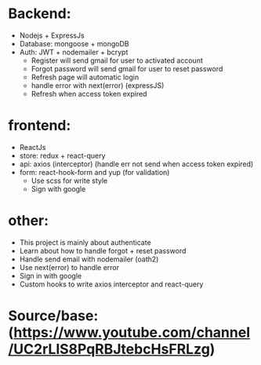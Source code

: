 # Backend:

-   Nodejs + ExpressJs
-   Database: mongoose + mongoDB
-   Auth: JWT + nodemailer + bcrypt
    -   Register will send gmail for user to activated account
    -   Forgot password will send gmail for user to reset password
    -   Refresh page will automatic login
    -   handle error with next(error) (expressJS)
    -   Refresh when access token expired

# frontend:

-   ReactJs
-   store: redux + react-query
-   api: axios (interceptor) (handle err not send when access token expired)
-   form: react-hook-form and yup (for validation)
    -   Use scss for write style
    -   Sign with google

# other:

-   This project is mainly about authenticate
-   Learn about how to handle forgot + reset password
-   Handle send email with nodemailer (oath2)
-   Use next(error) to handle error
-   Sign in with google
-   Custom hooks to write axios interceptor and react-query

# Source/base: (https://www.youtube.com/channel/UC2rLlS8PqRBJtebcHsFRLzg)
